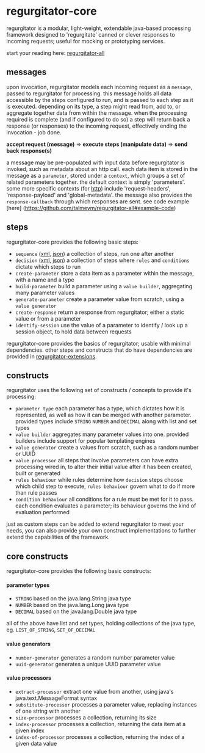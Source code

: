# regurgitator-core

regurgitator is a modular, light-weight, extendable java-based processing framework designed to 'regurgitate' canned or clever responses to incoming requests; useful for mocking or prototyping services.

start your reading here: [regurgitator-all](http://github.com/talmeym/regurgitator-all#regurgitator)

## messages

upon invocation, regurgitator models each incoming request as a ``message``, passed to regurgitator for processing. this message holds all data accessible by the steps configured to run, and is passed to each step as it is executed. depending on its type, a step might read from, add to, or aggregate together data from within the message. when the processing required is complete (and if configured to do so) a step will return back a response (or responses) to the incoming request, effectively ending the invocation - job done.

**accept request (message)** => **execute steps (manipulate data)** => **send back response(s)**

a message may be pre-populated with input data before regurgitator is invoked, such as metadata about an http call. each data item is stored in the message as a ``parameter``, stored under a ``context``, which groups a set of related parameters together. the default context is simply 'parameters'. some more specific contexts (for [http](http://github.com/talmeym/regurgitator-extensions-web)) include 'request-headers', 'response-payload' and 'global-metadata'. the message also provides the ``response-callback`` through which responses are sent. see code example [here] (https://github.com/talmeym/regurgitator-all#example-code)

## steps

regurgitator-core provides the following basic steps:
- ``sequence`` ([xml](https://github.com/talmeym/regurgitator-core-xml#sequence), [json](https://github.com/talmeym/regurgitator-core-json#sequence)) a collection of steps, run one after another
- ``decision`` ([xml](https://github.com/talmeym/regurgitator-core-xml#decision), [json](https://github.com/talmeym/regurgitator-core-json#decision)) a collection of steps where ``rules`` and ``conditions`` dictate which steps to run
- ``create-parameter`` store a data item as a parameter within the message, with a name and a type
- ``build-parameter`` build a parameter using a ``value builder``, aggregating many parameter values
- ``generate-parameter`` create a parameter value from scratch, using a ``value generator``
- ``create-response`` return a response from regurgitator; either a static value or from a parameter
- ``identify-session`` use the value of a parameter to identify / look up a session object, to hold data between requests

regurgitator-core provides the basics of regurgitator; usable with minimal dependencies. other steps and constructs that do have dependencies are provided in [regurgitator-extensions](https://github.com/talmeym/regurgitator-extensions).

## constructs

regurgitator uses the following set of constructs / concepts to provide it's processing:
- ``parameter type`` each parameter has a type, which dictates how it is represented, as well as how it can be merged with another parameter. provided types include ``STRING`` ``NUMBER`` and ``DECIMAL`` along with list and set types
- ``value builder`` aggregates many parameter values into one. provided builders include support for popular templating engines
- ``value generator`` create a values from scratch, such as a random number or UUID
- ``value processor`` all steps that involve parameters can have extra processing wired in, to alter their initial value after it has been created, built or generated
- ``rules behaviour`` while rules determine how ``decision`` steps choose which child step to execute, ``rules behaviour`` govern what to do if more than rule passes
- ``condition behaviour`` all conditions for a rule must be met for it to pass. each condition evaluates a parameter; its behaviour governs the kind of evaluation performed

just as custom steps can be added to extend regurgitator to meet your needs, you can also provide your own construct implementations to further extend the capabilities of the framework. 

## core constructs

regurgitator-core provides the following basic constructs:

#### parameter types
- ``STRING`` based on the java.lang.String java type
- ``NUMBER`` based on the java.lang.Long java type
- ``DECIMAL`` based on the java.lang.Double java type

all of the above have list and set types, holding collections of the java type, eg. ``LIST_OF_STRING``, ``SET_OF_DECIMAL``

#### value generators
- ``number-generator`` generates a random number parameter value
- ``uuid-generator`` generates a unique UUID parameter value

#### value processors
- ``extract-processor`` extract one value from another, using java's java.text.MessageFormat syntax
- ``substitute-processor`` processes a parameter value, replacing instances of one string with another
- ``size-processor`` processes a collection, returning its size
- ``index-processor`` processes a collection, returning the data item at a given index
- ``index-of-processor`` processes a collection, returning the index of a given data value

